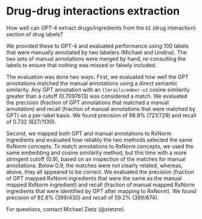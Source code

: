 # Drug-drug interactions extraction

How well can GPT-4 extract drugs/ingredients from the `DI` (drug interaction) section of drug labels?

We provided these to GPT-4 and evaluated performance using 100 labels that were manually annotated by two labelers (Michael and Undina).
The two sets of manual annotations were merged by hand, re-consulting the labels to ensure that nothing was missed or falsely included.

The evaluation was done two ways.
First, we evaluated how well the GPT annotations matched the manual annotations using a direct semantic similarity.
Any GPT annotation with an `llmrails/ember-v1` cosine similarity greater than a cutoff (0.7097613) was considered a match.
We evaluated the precision (fraction of GPT annotations that matched a manual annotation) and recall (fraction of manual annotations that were matched by GPT) on a per-label basis.
We found precision of 98.9% (721/729) and recall of 0.732 (827/1130).

Second, we mapped both GPT and manual annotations to RxNorm ingredients and evaluated how reliably the two methods selected the same RxNorm concepts.
To match annotations to RxNorm concepts, we used the same embedding and cosine similarity method, but this time with a more stringent cutoff (0.9), based on an inspection of the matches for manual annotations.
Below 0.9, the matches were not clearly related, whereas, above, they all appeared to be correct.
We evaluated the precision (fraction of GPT mapped RxNorm ingredients that were the same as the manual mapped RxNorm ingredient) and recall (fraction of manual mapped RxNorm ingredients that were identified by GPT after mapping to RxNorm).
We found precision of 92.8% (399/430) and recall of 59.2% (399/674).

For questions, contact Michael Zietz (@zietzm).
